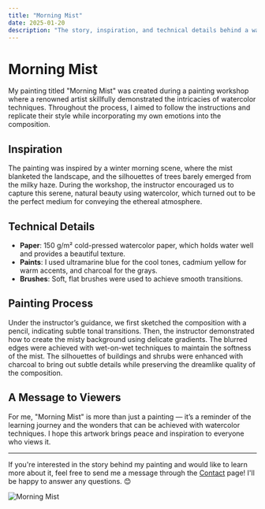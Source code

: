 ```yaml
---
title: "Morning Mist"
date: 2025-01-20
description: "The story, inspiration, and technical details behind a watercolor painting."
---
```


# Morning Mist

My painting titled "Morning Mist" was created during a painting workshop where a renowned artist skillfully demonstrated the intricacies of watercolor techniques. Throughout the process, I aimed to follow the instructions and replicate their style while incorporating my own emotions into the composition.

## Inspiration

The painting was inspired by a winter morning scene, where the mist blanketed the landscape, and the silhouettes of trees barely emerged from the milky haze. During the workshop, the instructor encouraged us to capture this serene, natural beauty using watercolor, which turned out to be the perfect medium for conveying the ethereal atmosphere.

## Technical Details

- **Paper**: 150 g/m² cold-pressed watercolor paper, which holds water well and provides a beautiful texture.
- **Paints**: I used ultramarine blue for the cool tones, cadmium yellow for warm accents, and charcoal for the grays.
- **Brushes**: Soft, flat brushes were used to achieve smooth transitions.

## Painting Process

Under the instructor’s guidance, we first sketched the composition with a pencil, indicating subtle tonal transitions. Then, the instructor demonstrated how to create the misty background using delicate gradients. The blurred edges were achieved with wet-on-wet techniques to maintain the softness of the mist. The silhouettes of buildings and shrubs were enhanced with charcoal to bring out subtle details while preserving the dreamlike quality of the composition.

## A Message to Viewers

For me, "Morning Mist" is more than just a painting — it’s a reminder of the learning journey and the wonders that can be achieved with watercolor techniques. I hope this artwork brings peace and inspiration to everyone who views it.

---

If you're interested in the story behind my painting and would like to learn more about it, feel free to send me a message through the [Contact](./kontact.md) page! I'll be happy to answer any questions. 😊

<!-- <img title="Morning Mist" alt="Morning Mist" src="/images/reggeli_kod.jpg"> -->

![Morning Mist](/images/reggeli_kod.jpg)